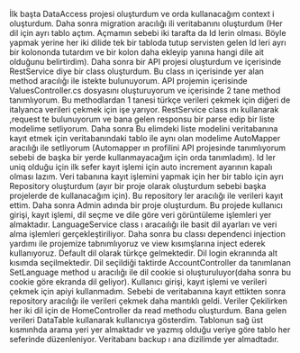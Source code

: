 İlk başta DataAccess projesi oluşturdum ve orda kullanacağım context i oluşturdum. Daha sonra migration aracılığı ili veritabanını oluşturdum (Her dil için ayrı tablo açtım. Açmamın sebebi iki tarafta da Id lerin olması. Böyle yapmak yerine her iki dilide tek bir tabloda tutup servisten gelen Id leri ayrı bir kolononda tutardım ve bir kolon daha ekleyip yanına hangi dile ait olduğunu belirtirdim).  Daha sonra bir API projesi oluşturdum ve içerisinde RestService diye bir class oluşturdum. Bu class ın içerisinde yer alan method aracılığı ile istekte bulunuyorum. API projemin içerisinde ValuesController.cs dosyasını oluşturuyorum ve içerisinde 2 tane method tanımlıyorum. Bu methodlardan 1 tanesi türkçe verileri çekmek için diğeri de italyanca verileri çekmek için işe yarıyor. RestService class ını kullanarak ,request te bulunuyorum ve bana gelen responsu bir parse edip bir liste modelime setliyorum. Daha sonra Bu elimdeki liste modelini veritabanına kayıt etmek için veritabanındaki tablo ile aynı olan modelime AutoMapper aracılığı ile setliyorum (Automapper ın profilini API projesinde tanımlıyorum sebebi de başka bir yerde kullanmayacağım için orda tanımladım). Id ler uniq olduğu için ilk sefer kayıt işlemi için auto increment ayarının kapalı olması lazım.
Veri tabanına kayıt işlemini yapmak için her bir tablo için ayrı Repository oluşturdum (ayır bir proje olarak oluşturdum sebebi başka projelerde de kullanacağım için). Bu repository ler aracılığı ile verileri kayıt ettim. Daha sonra Admin adında bir proje oluşturdum. Bu projede kullanıcı girişi, kayıt işlemi, dil seçme ve dile göre veri görüntüleme işlemleri yer almaktadır.
LanguageService class ı aracaılığı ile basit dil ayarları ve veri alma işlemleri gerçekleştiriliyor. Daha sonra bu classı dependenci injection yardımı ile projemize tabnımlıyoruz ve view kısımşlarına inject ederek kullanıyoruz. Default dil olarak türkçe gelmektedir. Dil login ekranında alt kısımda seçilmektedir. Dil seçildiği taktirde AccountController da tanımlanan SetLanguage method u aracılığı ile dil cookie si oluşturuluyor(daha sonra bu cookie göre ekranda dil geliyor). 
Kullanıcı girişi, kayıt işlemi ve verileri çekmek için apiyi kullanmadım. Sebebi de veritabanına kayıt ettikten sonra repository aracılığı ile verileri çekmek daha mantıklı geldi.
Veriler Çekilirken her iki dil için de HomeController da read methodu oluşturdum. Bana gelen verileri DataTable kullanarak kullanıcıya gösterdim. Tablonun sağ üst kısmınhda arama yeri yer almaktadır ve yazmış olduğu veriye göre tablo her seferinde düzenleniyor.
Veritabanı backup ı ana dizilimde yer almadtadır.
